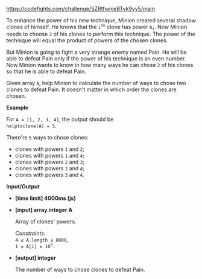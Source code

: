https://codefights.com/challenge/SZRtfwnjeBTyk9yy5/main
<p>To enhance the power of his new technique, Minion created several shadow clones of himself. He knows that the <code>i<sup>th</sup></code> clone has power <code>A<sub>i</sub></code>. Now Minion needs to choose <code>2</code> of his clones to perform this technique. The power of the technique will equal the product of powers of the chosen clones.</p>
<p>But Minion is going to fight a very strange enemy named Pain. He will be able to defeat Pain only if the power of his technique is an even number. Now Minion wants to know in how many ways he can chose <code>2</code> of his clones so that he is able to defeat Pain.</p>
<p>Given array <code>A</code>, help Minion to calculate the number of ways to chose two clones to defeat Pain. It doesn't matter in which order the clones are chosen.</p>
<p><strong>Example</strong></p>
<p>For <code>A = [1, 2, 3, 4]</code>, the output should be<br>
<code>helptoclone(A) = 5</code>.</p>
<p>There're <code>5</code> ways to chose clones:</p>
<ul>
<li>clones with powers <code>1</code> and <code>2</code>;</li>
<li>clones with powers <code>1</code> and <code>4</code>;</li>
<li>clones with powers <code>2</code> and <code>3</code>;</li>
<li>clones with powers <code>2</code> and <code>4</code>;</li>
<li>clones with powers <code>3</code> and <code>4</code>.</li>
</ul>
<p><strong>Input/Output</strong></p>
<ul>
<li><strong>[time limit] 4000ms (js)</strong></li>
</ul>
<ul>
<li>
<p><strong>[input] array.integer A</strong></p>
<p>Array of clones' powers.</p>
<p><em>Constraints:</em><br>
<code>4 ≤ A.length ≤ 8000</code>,<br>
<code>1 ≤ A[i] ≤ 10<sup>5</sup></code>.</p>
</li>
<li>
<p><strong>[output] integer</strong></p>
<p>The number of ways to chose clones to defeat Pain.</p>
</li>
</ul>
